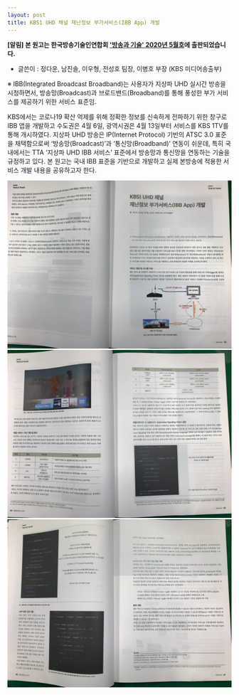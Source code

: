 ```yaml
---
layout: post
title: KBS1 UHD 채널 재난정보 부가서비스(IBB App) 개발
---
```


**[알림] 본 원고는 한국방송기술인연합회 ['방송과 기술' 2020년 5월호](http://tech.kobeta.com/%EB%B0%A9%EC%86%A1%EA%B3%BC%EA%B8%B0%EC%88%A0-2020%EB%85%84-5%EC%9B%94%ED%98%B8vol-293/)에 출판되었습니다.**

* 글쓴이 : 정다운, 남진솔, 이우형, 전성호 팀장, 이병호 부장 (KBS 미디어송출부)

※ IBB(Integrated Broadcast Broadband)는 사용자가 지상파 UHD 실시간 방송을 시청하면서, 방송망(Broadcast)과 브로드밴드(Broadband)를 통해 풍성한 부가 서비스를 제공하기 위한 서비스 표준임.

  KBS에서는 코로나19 확산 억제를 위해 정확한 정보를 신속하게 전파하기 위한 창구로 IBB 앱을 개발하고 수도권은 4월 6일, 광역시권은 4월 13일부터 서비스를 KBS 1TV를 통해 개시하였다. 지상파 UHD 방송은 IP(Internet Protocol) 기반의 ATSC 3.0 표준을 채택함으로써 ‘방송망(Broadcast)’과 ‘통신망(Broadband)’ 연동이 쉬운데, 특히 국내에서는 TTA ‘지상파 UHD IBB 서비스’ 표준에서 방송망과 통신망을 연동하는 기술을 규정하고 있다.  본 원고는 국내 IBB 표준을 기반으로 개발하고 실제 본방송에 적용한 서비스 개발 내용을 공유하고자 한다.

![그림 1](/images/KOBETA_202005_1.jpg)
![그림 2](/images/KOBETA_202005_2.jpg)
![그림 3](/images/KOBETA_202005_3.jpg)
